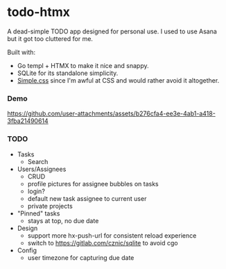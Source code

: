 # todo-htmx
A dead-simple TODO app designed for personal use. I used to use Asana but it got too cluttered for me.

Built with:
* Go templ + HTMX to make it nice and snappy.
* SQLite for its standalone simplicity.
* [Simple.css](https://simplecss.org/) since I'm awful at CSS and would rather avoid it altogether.

### Demo


https://github.com/user-attachments/assets/b276cfa4-ee3e-4ab1-a418-3fba21490614



### TODO
* Tasks
    * Search
* Users/Assignees
    * CRUD
    * profile pictures for assignee bubbles on tasks
    * login?
    * default new task assignee to current user
    * private projects
* "Pinned" tasks
    * stays at top, no due date
* Design
    * support more hx-push-url for consistent reload experience
    * switch to https://gitlab.com/cznic/sqlite to avoid cgo
* Config
    * user timezone for capturing due date
